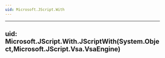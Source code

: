 ```yaml
---
uid: Microsoft.JScript.With
---
```


---
uid: Microsoft.JScript.With.JScriptWith(System.Object,Microsoft.JScript.Vsa.VsaEngine)
---
